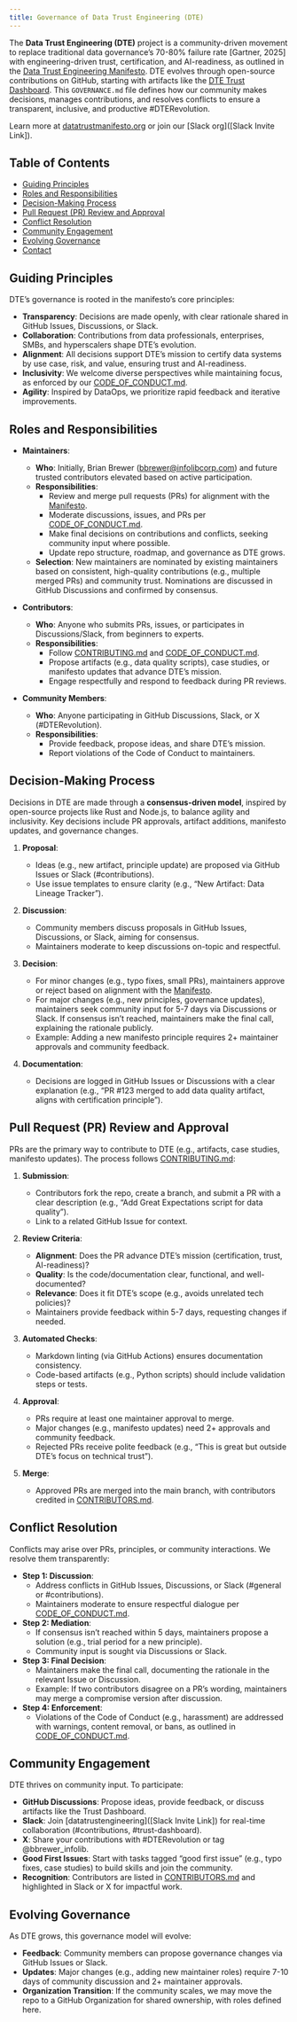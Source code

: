 ```yaml
---
title: Governance of Data Trust Engineering (DTE)
---
```




The **Data Trust Engineering (DTE)** project is a community-driven movement to replace traditional data governance’s 70-80% failure rate [Gartner, 2025] with engineering-driven trust, certification, and AI-readiness, as outlined in the [Data Trust Engineering Manifesto](/Manifesto.md). DTE evolves through open-source contributions on GitHub, starting with artifacts like the [DTE Trust Dashboard](/tools/data-trust-dashboard/DTE_Trust_Dashboard). This `GOVERNANCE.md` file defines how our community makes decisions, manages contributions, and resolves conflicts to ensure a transparent, inclusive, and productive #DTERevolution.

Learn more at [datatrustmanifesto.org](https://datatrustmanifesto.org) or join our [Slack org]([Slack Invite Link]).

## Table of Contents
- [Guiding Principles](#guiding-principles)
- [Roles and Responsibilities](#roles-and-responsibilities)
- [Decision-Making Process](#decision-making-process)
- [Pull Request (PR) Review and Approval](#pull-request-pr-review-and-approval)
- [Conflict Resolution](#conflict-resolution)
- [Community Engagement](#community-engagement)
- [Evolving Governance](#evolving-governance)
- [Contact](#contact)

## Guiding Principles

DTE’s governance is rooted in the manifesto’s core principles:
- **Transparency**: Decisions are made openly, with clear rationale shared in GitHub Issues, Discussions, or Slack.
- **Collaboration**: Contributions from data professionals, enterprises, SMBs, and hyperscalers shape DTE’s evolution.
- **Alignment**: All decisions support DTE’s mission to certify data systems by use case, risk, and value, ensuring trust and AI-readiness.
- **Inclusivity**: We welcome diverse perspectives while maintaining focus, as enforced by our [CODE_OF_CONDUCT.md](/community/CODE_OF_CONDUCT).
- **Agility**: Inspired by DataOps, we prioritize rapid feedback and iterative improvements.

## Roles and Responsibilities

- **Maintainers**:
  - **Who**: Initially, Brian Brewer (bbrewer@infolibcorp.com) and future trusted contributors elevated based on active participation.
  - **Responsibilities**:
    - Review and merge pull requests (PRs) for alignment with the [Manifesto](/Manifesto).
    - Moderate discussions, issues, and PRs per [CODE_OF_CONDUCT.md](/community/CODE_OF_CONDUCT).
    - Make final decisions on contributions and conflicts, seeking community input where possible.
    - Update repo structure, roadmap, and governance as DTE grows.
  - **Selection**: New maintainers are nominated by existing maintainers based on consistent, high-quality contributions (e.g., multiple merged PRs) and community trust. Nominations are discussed in GitHub Discussions and confirmed by consensus.

- **Contributors**:
  - **Who**: Anyone who submits PRs, issues, or participates in Discussions/Slack, from beginners to experts.
  - **Responsibilities**:
    - Follow [CONTRIBUTING.md](/community/CONTRIBUTING) and [CODE_OF_CONDUCT.md](/community/CODE_OF_CONDUCT).
    - Propose artifacts (e.g., data quality scripts), case studies, or manifesto updates that advance DTE’s mission.
    - Engage respectfully and respond to feedback during PR reviews.

- **Community Members**:
  - **Who**: Anyone participating in GitHub Discussions, Slack, or X (#DTERevolution).
  - **Responsibilities**:
    - Provide feedback, propose ideas, and share DTE’s mission.
    - Report violations of the Code of Conduct to maintainers.

## Decision-Making Process

Decisions in DTE are made through a **consensus-driven model**, inspired by open-source projects like Rust and Node.js, to balance agility and inclusivity. Key decisions include PR approvals, artifact additions, manifesto updates, and governance changes.

1. **Proposal**:
   - Ideas (e.g., new artifact, principle update) are proposed via GitHub Issues or Slack (#contributions).
   - Use issue templates to ensure clarity (e.g., “New Artifact: Data Lineage Tracker”).

2. **Discussion**:
   - Community members discuss proposals in GitHub Issues, Discussions, or Slack, aiming for consensus.
   - Maintainers moderate to keep discussions on-topic and respectful.

3. **Decision**:
   - For minor changes (e.g., typo fixes, small PRs), maintainers approve or reject based on alignment with the [Manifesto](/Manifesto).
   - For major changes (e.g., new principles, governance updates), maintainers seek community input for 5-7 days via Discussions or Slack. If consensus isn’t reached, maintainers make the final call, explaining the rationale publicly.
   - Example: Adding a new manifesto principle requires 2+ maintainer approvals and community feedback.

4. **Documentation**:
   - Decisions are logged in GitHub Issues or Discussions with a clear explanation (e.g., “PR #123 merged to add data quality artifact, aligns with certification principle”).

## Pull Request (PR) Review and Approval

PRs are the primary way to contribute to DTE (e.g., artifacts, case studies, manifesto updates). The process follows [CONTRIBUTING.md](/community/CONTRIBUTING):

1. **Submission**:
   - Contributors fork the repo, create a branch, and submit a PR with a clear description (e.g., “Add Great Expectations script for data quality”).
   - Link to a related GitHub Issue for context.

2. **Review Criteria**:
   - **Alignment**: Does the PR advance DTE’s mission (certification, trust, AI-readiness)?
   - **Quality**: Is the code/documentation clear, functional, and well-documented?
   - **Relevance**: Does it fit DTE’s scope (e.g., avoids unrelated tech policies)?
   - Maintainers provide feedback within 5-7 days, requesting changes if needed.

3. **Automated Checks**:
   - Markdown linting (via GitHub Actions) ensures documentation consistency.
   - Code-based artifacts (e.g., Python scripts) should include validation steps or tests.

4. **Approval**:
   - PRs require at least one maintainer approval to merge.
   - Major changes (e.g., manifesto updates) need 2+ approvals and community feedback.
   - Rejected PRs receive polite feedback (e.g., “This is great but outside DTE’s focus on technical trust”).

5. **Merge**:
   - Approved PRs are merged into the main branch, with contributors credited in [CONTRIBUTORS.md](/CONTRIBUTORS).

## Conflict Resolution

Conflicts may arise over PRs, principles, or community interactions. We resolve them transparently:
- **Step 1: Discussion**:
  - Address conflicts in GitHub Issues, Discussions, or Slack (#general or #contributions).
  - Maintainers moderate to ensure respectful dialogue per [CODE_OF_CONDUCT.md](/community/CODE_OF_CONDUCT).
- **Step 2: Mediation**:
  - If consensus isn’t reached within 5 days, maintainers propose a solution (e.g., trial period for a new principle).
  - Community input is sought via Discussions or Slack.
- **Step 3: Final Decision**:
  - Maintainers make the final call, documenting the rationale in the relevant Issue or Discussion.
  - Example: If two contributors disagree on a PR’s wording, maintainers may merge a compromise version after discussion.
- **Step 4: Enforcement**:
  - Violations of the Code of Conduct (e.g., harassment) are addressed with warnings, content removal, or bans, as outlined in [CODE_OF_CONDUCT.md](/community/CODE_OF_CONDUCT).

## Community Engagement

DTE thrives on community input. To participate:
- **GitHub Discussions**: Propose ideas, provide feedback, or discuss artifacts like the Trust Dashboard.
- **Slack**: Join [datatrustengineering]([Slack Invite Link]) for real-time collaboration (#contributions, #trust-dashboard).
- **X**: Share your contributions with #DTERevolution or tag @bbrewer_infolib.
- **Good First Issues**: Start with tasks tagged “good first issue” (e.g., typo fixes, case studies) to build skills and join the community.
- **Recognition**: Contributors are listed in [CONTRIBUTORS.md](/CONTRIBUTORS) and highlighted in Slack or X for impactful work.

## Evolving Governance

As DTE grows, this governance model will evolve:
- **Feedback**: Community members can propose governance changes via GitHub Issues or Slack.
- **Updates**: Major changes (e.g., adding new maintainer roles) require 7-10 days of community discussion and 2+ maintainer approvals.
- **Organization Transition**: If the community scales, we may move the repo to a GitHub Organization for shared ownership, with roles defined here.

